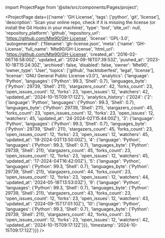 
import ProjectPage from '@site/src/components/Pages/project';

<ProjectPage
    data={{'name': 'GH License', 'tags': ['python', 'git', 'license'], 'description': 'Scan your online repo, check if it is missing the license (or install the Git Hooks in your machine)', 'type': 'tool', 'site_url': null, 'repository_platform': 'github', 'repository_url': 'https://github.com/Mte90/GH-License', 'license': 'GPL-3.0', 'autogenerated': {'filename': 'gh-license.json', 'meta': {'name': 'GH-License', 'full_name': 'Mte90/GH-License', 'html_url': 'https://github.com/Mte90/GH-License', 'created_at': '2016-02-06T16:58:00Z', 'updated_at': '2024-09-18T07:39:53Z', 'pushed_at': '2023-10-18T15:24:30Z', 'archived': false, 'disabled': false, 'owner': 'Mte90', 'owner_type': 'User', 'topics': ['github', 'hacktoberfest', 'legal', 'license'], 'license': 'GNU General Public License v3.0'}, 'analytics': {'language': 'Python', 'languages': {'Python': 99.3, 'Shell': 0.7}, 'languages_byte': {'Python': 29739, 'Shell': 211}, 'stargazers_count': 42, 'forks_count': 23, 'open_issues_count': 12, 'forks': 23, 'open_issues': 12, 'watchers': 42, 'updated_at': '2024-10-15T09:17:12Z'}, 'analytics_history': {'2024': {'2': {'language': 'Python', 'languages': {'Python': 99.3, 'Shell': 0.7}, 'languages_byte': {'Python': 29739, 'Shell': 211}, 'stargazers_count': 45, 'forks_count': 23, 'open_issues_count': 12, 'forks': 23, 'open_issues': 12, 'watchers': 45, 'updated_at': '24-2024-02T15:44:00Z'}, '3': {'language': 'Python', 'languages': {'Python': 99.3, 'Shell': 0.7}, 'languages_byte': {'Python': 29739, 'Shell': 211}, 'stargazers_count': 45, 'forks_count': 23, 'open_issues_count': 12, 'forks': 23, 'open_issues': 12, 'watchers': 45, 'updated_at': '19-2024-03T13:50:00Z'}, '4': {'language': 'Python', 'languages': {'Python': 99.3, 'Shell': 0.7}, 'languages_byte': {'Python': 29739, 'Shell': 211}, 'stargazers_count': 45, 'forks_count': 23, 'open_issues_count': 12, 'forks': 23, 'open_issues': 12, 'watchers': 45, 'updated_at': '17-2024-04T16:42:00Z'}, '5': {'language': 'Python', 'languages': {'Python': 99.3, 'Shell': 0.7}, 'languages_byte': {'Python': 29739, 'Shell': 211}, 'stargazers_count': 44, 'forks_count': 23, 'open_issues_count': 12, 'forks': 23, 'open_issues': 12, 'watchers': 44, 'updated_at': '2024-05-18T13:53:03Z'}, '9': {'language': 'Python', 'languages': {'Python': 99.3, 'Shell': 0.7}, 'languages_byte': {'Python': 29739, 'Shell': 211}, 'stargazers_count': 43, 'forks_count': 23, 'open_issues_count': 12, 'forks': 23, 'open_issues': 12, 'watchers': 43, 'updated_at': '2024-09-15T17:01:10Z'}, '10': {'language': 'Python', 'languages': {'Python': 99.3, 'Shell': 0.7}, 'languages_byte': {'Python': 29739, 'Shell': 211}, 'stargazers_count': 42, 'forks_count': 23, 'open_issues_count': 12, 'forks': 23, 'open_issues': 12, 'watchers': 42, 'updated_at': '2024-10-15T09:17:12Z'}}}, 'timestamp': '2024-10-15T09:17:12Z'}}}
/>

